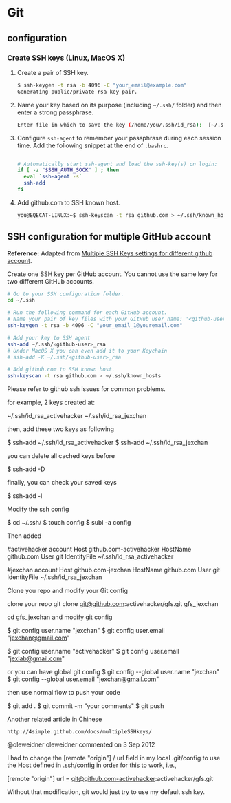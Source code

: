 # Git

## configuration

### Create SSH keys (Linux, MacOS X)

1. Create a pair of SSH key.

    ```sh
    $ ssh-keygen -t rsa -b 4096 -C "your_email@example.com"
    Generating public/private rsa key pair.
    ```
2. Name your key based on its purpose (including `~/.ssh/` folder) and then enter a strong passphrase.

    ```sh
    Enter file in which to save the key (/home/you/.ssh/id_rsa):  [~/.ssh/<id-github-user>_rsa]
    ```
4. Configure `ssh-agent` to remember your passphrase during each session time. Add the following snippet at the end of `.bashrc`.

    ```sh

    # Automatically start ssh-agent and load the ssh-key(s) on login:
    if [ -z "$SSH_AUTH_SOCK" ] ; then
      eval `ssh-agent -s`
      ssh-add
    fi
    ```
5. Add github.com to SSH known host.

    ```sh
    you@EQECAT-LINUX:~$ ssh-keyscan -t rsa github.com > ~/.ssh/known_hosts
    ```


## SSH configuration for multiple GitHub account

**Reference:** Adapted from [Multiple SSH Keys settings for different github account](https://gist.github.com/jexchan/2351996).

Create one SSH key per GitHub account. You cannot use the same key for two different GitHub accounts.

```sh
# Go to your SSH configuration folder.
cd ~/.ssh

# Run the following command for each GitHub account.
# Name your pair of key files with your GitHub user name: '<github-user>_rsa'.
ssh-keygen -t rsa -b 4096 -C "your_email_1@youremail.com"

# Add your key to SSH agent
ssh-add ~/.ssh/<github-user>_rsa
# Under MacOS X you can even add it to your Keychain
# ssh-add -K ~/.ssh/<github-user>_rsa

# Add github.com to SSH known host.
ssh-keyscan -t rsa github.com > ~/.ssh/known_hosts
```

Please refer to github ssh issues for common problems.

for example, 2 keys created at:

~/.ssh/id_rsa_activehacker
~/.ssh/id_rsa_jexchan

then, add these two keys as following

$ ssh-add ~/.ssh/id_rsa_activehacker
$ ssh-add ~/.ssh/id_rsa_jexchan

you can delete all cached keys before

$ ssh-add -D

finally, you can check your saved keys

$ ssh-add -l

Modify the ssh config

$ cd ~/.ssh/
$ touch config
$ subl -a config

Then added

#activehacker account
Host github.com-activehacker
    HostName github.com
    User git
    IdentityFile ~/.ssh/id_rsa_activehacker

#jexchan account
Host github.com-jexchan
    HostName github.com
    User git
    IdentityFile ~/.ssh/id_rsa_jexchan

Clone you repo and modify your Git config

clone your repo git clone git@github.com:activehacker/gfs.git gfs_jexchan

cd gfs_jexchan and modify git config

$ git config user.name "jexchan"
$ git config user.email "jexchan@gmail.com"

$ git config user.name "activehacker"
$ git config user.email "jexlab@gmail.com"

or you can have global git config $ git config --global user.name "jexchan" $ git config --global user.email "jexchan@gmail.com"

then use normal flow to push your code

$ git add .
$ git commit -m "your comments"
$ git push

Another related article in Chinese

    http://4simple.github.com/docs/multipleSSHkeys/

@oleweidner
oleweidner commented on 3 Sep 2012

I had to change the [remote "origin"] / url field in my local .git/config to use the Host defined in .ssh/config in order for this to work, i.e.,

[remote "origin"]
        url = git@github.com-activehacker:activehacker/gfs.git

Without that modification, git would just try to use my default ssh key.
